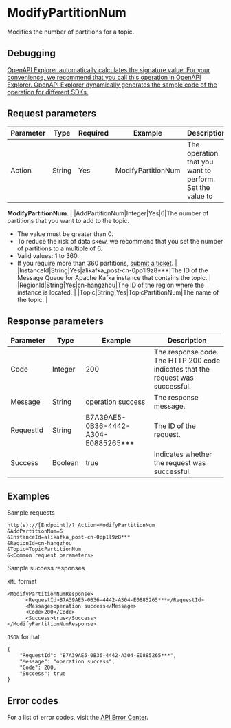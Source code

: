 # ModifyPartitionNum

Modifies the number of partitions for a topic.

## Debugging

[OpenAPI Explorer automatically calculates the signature value. For your convenience, we recommend that you call this operation in OpenAPI Explorer. OpenAPI Explorer dynamically generates the sample code of the operation for different SDKs.](https://api.aliyun.com/#product=alikafka&api=ModifyPartitionNum&type=RPC&version=2019-09-16)

## Request parameters

|Parameter|Type|Required|Example|Description|
|---------|----|--------|-------|-----------|
|Action|String|Yes|ModifyPartitionNum|The operation that you want to perform. Set the value to

 **ModifyPartitionNum**. |
|AddPartitionNum|Integer|Yes|6|The number of partitions that you want to add to the topic.

 -   The value must be greater than 0.
-   To reduce the risk of data skew, we recommend that you set the number of partitions to a multiple of 6.
-   Valid values: 1 to 360.
-   If you require more than 360 partitions, [submit a ticket](https://workorder-intl.console.aliyun.com/#/ticket/add/?productId=1352). |
|InstanceId|String|Yes|alikafka\_post-cn-0pp1l9z8\*\*\*|The ID of the Message Queue for Apache Kafka instance that contains the topic. |
|RegionId|String|Yes|cn-hangzhou|The ID of the region where the instance is located. |
|Topic|String|Yes|TopicPartitionNum|The name of the topic. |

## Response parameters

|Parameter|Type|Example|Description|
|---------|----|-------|-----------|
|Code|Integer|200|The response code. The HTTP 200 code indicates that the request was successful. |
|Message|String|operation success|The response message. |
|RequestId|String|B7A39AE5-0B36-4442-A304-E0885265\*\*\*|The ID of the request. |
|Success|Boolean|true|Indicates whether the request was successful. |

## Examples

Sample requests

```
http(s)://[Endpoint]/? Action=ModifyPartitionNum
&AddPartitionNum=6
&InstanceId=alikafka_post-cn-0pp1l9z8***
&RegionId=cn-hangzhou
&Topic=TopicPartitionNum
&<Common request parameters>
```

Sample success responses

`XML` format

```
<ModifyPartitionNumResponse>
      <RequestId>B7A39AE5-0B36-4442-A304-E0885265***</RequestId>
      <Message>operation success</Message>
      <Code>200</Code>
      <Success>true</Success>
</ModifyPartitionNumResponse>
```

`JSON` format

```
{
    "RequestId": "B7A39AE5-0B36-4442-A304-E0885265***",
    "Message": "operation success",
    "Code": 200,
    "Success": true
}
```

## Error codes

For a list of error codes, visit the [API Error Center](https://error-center.alibabacloud.com/status/product/alikafka).

